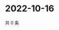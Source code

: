 # 2022-10-16

共 0 条

<!-- BEGIN WEIBO -->
<!-- 最后更新时间 Sun Oct 16 2022 18:01:53 GMT+0800 (China Standard Time) -->

<!-- END WEIBO -->
